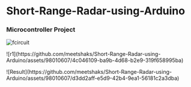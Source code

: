 # Short-Range-Radar-using-Arduino
### Microcontroller Project
![fcircuit](https://github.com/meetshaks/Short-Range-Radar-using-Arduino/assets/98010607/370ed8ad-d8a0-4128-ab8f-bc8296305650)
<p align="left"> ![r1](https://github.com/meetshaks/Short-Range-Radar-using-Arduino/assets/98010607/4c046109-ba9b-4d68-b2e9-319f658995ba) </p>
![Result](https://github.com/meetshaks/Short-Range-Radar-using-Arduino/assets/98010607/d3dd2aff-e5d9-42b4-9ea1-56181c2a3dba)
